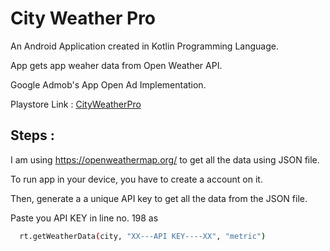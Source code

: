 
# City Weather Pro 

An Android Application created in Kotlin Programming Language.

App gets app weaher data from Open Weather API.

Google Admob's App Open Ad Implementation.

Playstore Link : [CityWeatherPro](https://play.google.com/store/apps/details?id=com.alpharishi.cityweatherpro)


## Steps : 

I am using https://openweathermap.org/ to get all the data using JSON file.

To run app in your device, you have to create a account on it.

Then, generate a a unique API key to get all the data from the JSON file.

Paste you API KEY in line no. 198 as

```bash
  rt.getWeatherData(city, "XX---API KEY----XX", "metric")
```




